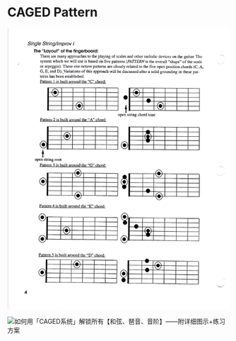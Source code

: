 # CAGED Pattern

![](../images/CAGED.jpeg)

![如何用「CAGED系统」解锁所有【和弦、琶音、音阶】——附详细图示+练习方案](https://zhuanlan.zhihu.com/p/476222589)
